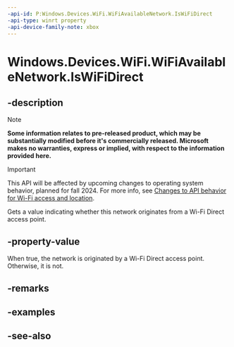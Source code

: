 ```yaml
---
-api-id: P:Windows.Devices.WiFi.WiFiAvailableNetwork.IsWiFiDirect
-api-type: winrt property
-api-device-family-note: xbox
---
```


<!-- Property syntax
public bool IsWiFiDirect { get; }
-->

# Windows.Devices.WiFi.WiFiAvailableNetwork.IsWiFiDirect

## -description

> [!NOTE]
> **Some information relates to pre-released product, which may be substantially modified before it's commercially released. Microsoft makes no warranties, express or implied, with respect to the information provided here.**

> [!IMPORTANT]
> This API will be affected by upcoming changes to operating system behavior, planned for fall 2024. For more info, see [Changes to API behavior for Wi-Fi access and location](/windows/win32/nativewifi/wi-fi-access-location-changes).

Gets a value indicating whether this network originates from a Wi-Fi Direct access point.

## -property-value
When true, the network is originated by a Wi-Fi Direct access point. Otherwise, it is not.

## -remarks

## -examples

## -see-also

